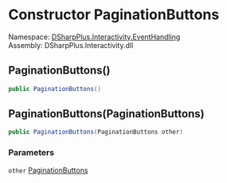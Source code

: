 # Constructor PaginationButtons

Namespace: [DSharpPlus.Interactivity.EventHandling](DSharpPlus.Interactivity.EventHandling.md)  
Assembly: DSharpPlus.Interactivity.dll

## <a id="DSharpPlus_Interactivity_EventHandling_PaginationButtons__ctor"></a>PaginationButtons\(\)

```csharp
public PaginationButtons()
```

## <a id="DSharpPlus_Interactivity_EventHandling_PaginationButtons__ctor_DSharpPlus_Interactivity_EventHandling_PaginationButtons_"></a>PaginationButtons\(PaginationButtons\)

```csharp
public PaginationButtons(PaginationButtons other)
```

### Parameters

`other` [PaginationButtons](DSharpPlus.Interactivity.EventHandling.PaginationButtons.md)

